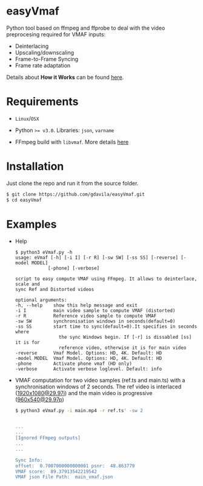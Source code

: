 # easyVmaf

Python tool based on ffmpeg and ffprobe to deal with the video preprocesing required for VMAF inputs:
* Deinterlacing
* Upscaling/downscaling
* Frame-to-Frame Syncing
* Frame rate adaptation

Details about **How it Works** can be found [here](https://gdavila.github.io/broadcast/Vmaf/Vmaf/).

# Requirements

* `Linux`/`OSX`

* Python `>= v3.0`. Libraries: `json`, `varname`

* FFmpeg build with `libvmaf`. More details [here](http://underpop.online.fr/f/ffmpeg/help/libvmaf.htm.gz)

# Installation

Just clone the repo and run it from the source folder.

```bash
$ git clone https://github.com/gdavila/easyVmaf.git
$ cd easyVmaf
```

# Examples

* Help
  
    ```
    $ python3 eVmaf.py -h
    usage: eVmaf [-h] [-i I] [-r R] [-sw SW] [-ss SS] [-reverse] [-model MODEL]
                [-phone] [-verbose]

    script to easy compute VMAF using FFmpeg. It allows to deinterlace, scale and
    sync Ref and Distorted videos

    optional arguments:
    -h, --help    show this help message and exit
    -i I          main video sample to compute VMAF (distorted)
    -r R          Reference video sample to compute VMAF
    -sw SW        synchronisation windows in seconds(default=0)
    -ss SS        start time to sync(default=0).It specifies in seconds where
                    the sync Windows begin. If [-r] is dissabled [ss] it is for
                    reference video, otherwise it is for main video
    -reverse      Vmaf Model. Options: HD, 4K. Default: HD
    -model MODEL  Vmaf Model. Options: HD, 4K. Default: HD
    -phone        Activate phone vmaf (HD only)
    -verbose      Activate verbose loglevel. Default: info

    ```

* VMAF computation for two video samples (ref.ts and main.ts) with a synchronisation windows of 2 seconds. The ref video is interlaced (1920x1080@29.97i)  and the main video is progressive (960x540@29.97p)

    ```bash
    $ python3 eVmaf.py -i main.mp4 -r ref.ts' -sw 2 


    ...
    ...
    [Ignored FFmpeg outputs]
    ...
    ...

    Sync Info: 
    offset:  0.7007000000000001 psnr:  48.863779
    VMAF score:  89.37913542219542
    VMAF json File Path:  main_vmaf.json
    ```